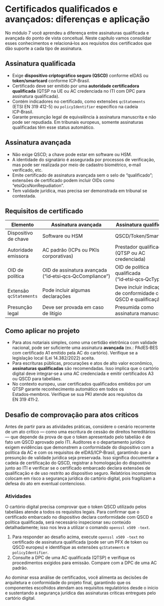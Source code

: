 # Certificados qualificados e avançados: diferenças e aplicação

No módulo 7 você aprendeu a diferença entre assinaturas qualificada e avançada do ponto de vista conceitual. Neste capítulo vamos consolidar esses conhecimentos e relacioná‑los aos requisitos dos certificados que dão suporte a cada tipo de assinatura.

## Assinatura qualificada

- Exige **dispositivo criptográfico seguro (QSCD)** conforme eIDAS ou **token/smartcard** conforme ICP‑Brasil.
- Certificado deve ser emitido por uma **autoridade certificadora qualificada** (QTSP na UE ou AC credenciada no ITI com DPC para assinatura qualificada).
- Contém indicadores no certificado, como extensões `qcStatements` (ETSI EN 319 412-5) ou `policyIdentifier` específico na cadeia ICP‑Brasil.
- Garante presunção legal de equivalência à assinatura manuscrita e não pode ser repudiada. Em tribunais europeus, somente assinaturas qualificadas têm esse status automático.

## Assinatura avançada

- Não exige QSCD; a chave pode estar em software ou HSM.
- A identidade do signatário é assegurada por processos de verificação, mas pode ser realizada por meio de cadastro biométrico, e‑mail verificado, etc.
- Emite certificado de assinatura avançada sem o selo de “qualificado”; extensões de certificado podem incluir OIDs como “etsiQcsNonRepudiation”.
- Tem validade jurídica, mas precisa ser demonstrada em tribunal se contestada.

## Requisitos de certificado

| Elemento | Assinatura avançada | Assinatura qualificada |
|---|---|---|
| Dispositivo de chave | Software ou HSM | QSCD/Token/Smartcard |
| Autoridade emissora | AC padrão (ICPs ou PKIs corporativas) | Prestador qualificado (QTSP ou AC credenciada) |
| OID de política | OID de assinatura avançada (“id‑etsi‑qcs‑QcCompliance”) | OID de política qualificada (“id‑etsi‑qcs‑QcType”) |
| Extensão `qcStatements` | Pode incluir algumas declarações | Deve incluir indicações de conformidade com QSCD e qualificação |
| Presunção legal | Deve ser provada em caso de litígio | Presumida como assinatura manuscrita |

## Como aplicar no projeto

- Para atos notariais simples, como uma certidão eletrônica com validade nacional, pode ser suficiente uma assinatura **avançada** (ex.: PAdES‑BES com certificado A1 emitido pela AC do cartório). Verifique se a legislação local (Lei 14.382/2022) aceita.
- Para escrituras públicas, procurações e atos de alto valor econômico, **assinaturas qualificadas** são recomendadas. Isso implica que o cartório digital deve integrar‑se a uma AC credenciada e emitir certificados A3 ou QSCD para tabeliães.
- No contexto europeu, usar certificados qualificados emitidos por um QTSP garante reconhecimento automático em todos os Estados‑membros. Verifique se sua PKI atende aos requisitos da EN 319 411‑2.

## Desafio de comprovação para atos críticos

Antes de partir para as atividades práticas, considere o cenário recorrente de um ato crítico — como uma escritura de cessão de direitos hereditários — que depende da prova de que o token apresentado pelo tabelião é de fato um QSCD aprovado pelo ITI. Auditores e o departamento jurídico exigem evidências que demonstrem a conformidade do dispositivo com a política da AC e com os requisitos de eIDAS/ICP‑Brasil, garantindo que a presunção de validade jurídica seja preservada. Isso significa documentar a cadeia de certificação do QSCD, registrar a homologação do dispositivo junto ao ITI e verificar se o certificado embarcado declara extensões de qualificação e de uso restrito ao dispositivo seguro. Relatórios incompletos colocam em risco a segurança jurídica do cartório digital, pois fragilizam a defesa do ato em eventual contencioso.

### Atividades

O cartório digital precisa comprovar que o token QSCD utilizado pelos tabeliães atende a todos os requisitos legais. Para confirmar que o certificado embarcado no dispositivo declara conformidade com QSCD e política qualificada, será necessário inspecionar seu conteúdo detalhadamente; isso nos leva a utilizar o comando `openssl x509 -text`.

1. Para responder ao desafio acima, execute `openssl x509 -text` no certificado de assinatura qualificada (pode ser um PFX de token ou QSCD europeu) e identifique as extensões `qcStatements` e `policyIdentifier`.
2. Consulte a DPC de uma AC qualificada (QTSP) e verifique os procedimentos exigidos para emissão. Compare com a DPC de uma AC padrão.

Ao dominar essa análise de certificados, você alimenta as decisões de arquitetura e conformidade do projeto final, garantindo que os componentes escolhidos atendam aos requisitos regulatórios desde o início e sustentando a segurança jurídica das assinaturas críticas entregues pelo cartório digital.
